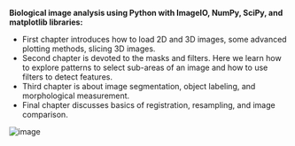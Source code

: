 **Biological image analysis using Python with ImageIO, NumPy, SciPy, and matplotlib libraries:**
 
* First chapter introduces how to load 2D and 3D images, some advanced plotting methods, slicing 3D images.
* Second chapter is devoted to the masks and filters. Here we learn how to explore patterns to select sub-areas of an image and how to use filters to detect features.
* Third chapter is about image segmentation, object labeling, and morphological measurement.
* Final chapter discusses basics of registration, resampling, and image comparison.

![image](https://user-images.githubusercontent.com/97247515/170100171-3ede0a57-8d97-45a1-8ee7-053cbff808e1.png)
